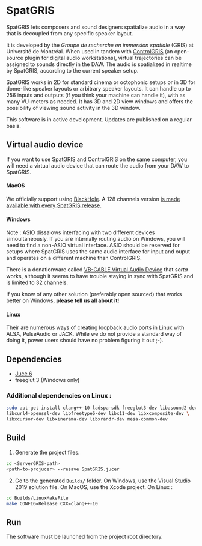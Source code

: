 # SpatGRIS

SpatGRIS lets composers and sound designers spatialize audio in a way that is decoupled from any specific speaker layout.

It is developed by the _Groupe de recherche en immersion spatiale_ (GRIS) at Université de Montréal. When used in tandem with [ControlGRIS](https://github.com/GRIS-UdeM/ControlGris) (an open-source plugin for digital audio workstations), virtual trajectories can be assigned to sounds directly in the DAW. The audio is spatialized in realtime by SpatGRIS, according to the current speaker setup.

SpatGRIS works in 2D for standard cinema or octophonic setups or in 3D for dome-like speaker layouts or arbitrary speaker layouts. It can handle up to 256 inputs and outputs (if you think your machine can handle it), with as many VU-meters as needed. It has 3D and 2D view windows and offers the possibility of viewing sound activity in the 3D window.

This software is in active development. Updates are published on a regular basis.

## Virtual audio device

If you want to use SpatGRIS and ControlGRIS on the same computer, you will need a virtual audio device that can route the audio from your DAW to SpatGRIS.

#### MacOS

We officially support using [BlackHole](https://github.com/ExistentialAudio/BlackHole). A 128 channels version [is made available with every SpatGRIS release](https://github.com/GRIS-UdeM/ServerGRIS/releases).

#### Windows

Note : ASIO dissalows interfacing with two different devices simoultaneously. If you are internally routing audio on Windows, you will need to find a non-ASIO virtual interface. ASIO should be reserved for setups where SpatGRIS uses the same audio interface for input and ouput and operates on a different machine than ControlGRIS.

There is a donationware called [VB-CABLE Virtual Audio Device](https://vb-audio.com/Cable/) that _sorta_ works, although it seems to have trouble staying in sync with SpatGRIS and is limited to 32 channels.

If you know of any other solution (preferably open sourced) that works better on Windows, __please tell us all about it__!

#### Linux

Their are numerous ways of creating loopback audio ports in Linux with ALSA, PulseAudio or JACK. While we do not provide a standard way of doing it, power users should have no problem figuring it out ;-).

## Dependencies

- [Juce 6](https://juce.com/get-juce)
- freeglut 3 (Windows only)

### Additional dependencies on Linux :

```bash
sudo apt-get install clang++-10 ladspa-sdk freeglut3-dev libasound2-dev \
libcurl4-openssl-dev libfreetype6-dev libx11-dev libxcomposite-dev \
libxcursor-dev libxinerama-dev libxrandr-dev mesa-common-dev
```

## Build


1. Generate the project files.

```bash
cd <ServerGRIS-path>
<path-to-projucer> --resave SpatGRIS.jucer
```

2. Go to the generated `Builds/` folder. On Windows, use the Visual Studio 2019 solution file. On MacOS, use the Xcode project. On Linux :

```bash
cd Builds/LinuxMakeFile
make CONFIG=Release CXX=clang++-10
```

## Run

The software must be launched from the project root directory.
